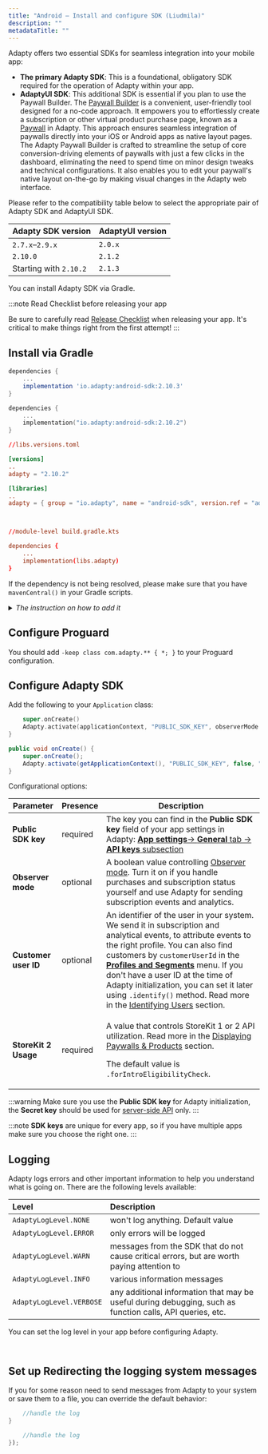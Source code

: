 ```yaml
---
title: "Android – Install and configure SDK (Liudmila)"
description: ""
metadataTitle: ""
---
```


Adapty offers two essential SDKs for seamless integration into your mobile app:

- **The primary Adapty SDK**: This is a foundational, obligatory SDK required for the operation of Adapty within your app.
- **AdaptyUI SDK**: This additional SDK is essential if you plan to use the Paywall Builder. The [Paywall Builder](paywall-builder-getting-started) is a convenient, user-friendly tool designed for a no-code approach. It empowers you to effortlessly create a subscription or other virtual product purchase page, known as a [Paywall](paywalls) in Adapty. This approach ensures seamless integration of paywalls directly into your iOS or Android apps as native layout pages.  
  The Adapty Paywall Builder is crafted to streamline the setup of core conversion-driving elements of paywalls with just a few clicks in the dashboard, eliminating the need to spend time on minor design tweaks and technical configurations. It also enables you to edit your paywall's native layout on-the-go by making visual changes in the Adapty web interface.  

Please refer to the compatibility table below to select the appropriate pair of Adapty SDK and AdaptyUI SDK.

| Adapty SDK version     | AdaptyUI version |
| :--------------------- | :--------------- |
| `2.7.x`–`2.9.x`        | `2.0.x`          |
| `2.10.0`               | `2.1.2`          |
| Starting with `2.10.2` | `2.1.3`          |

You can install Adapty SDK via Gradle.

:::note
Read Checklist before releasing your app

Be sure to carefully read [Release Checklist](release-checklist) when releasing your app. It's critical to make things right from the first attempt!
:::

## Install via Gradle

```groovy title="title="module-level build.gradle""
dependencies {
    ...
    implementation 'io.adapty:android-sdk:2.10.3'
}
```
```kotlin title="title="module-level build.gradle.kts""
dependencies {
    ...
    implementation("io.adapty:android-sdk:2.10.2")
}
```
```toml title="title="version catalog""
//libs.versions.toml

[versions]
..
adapty = "2.10.2"

[libraries]
..
adapty = { group = "io.adapty", name = "android-sdk", version.ref = "adapty" }



//module-level build.gradle.kts

dependencies {
    ...
    implementation(libs.adapty)
}
```

If the dependency is not being resolved, please make sure that you have `mavenCentral()` in your Gradle scripts. 

<details>
   <summary><i>The instruction on how to add it</i></summary>

   If your project doesn't have `dependencyResolutionManagement` in your `settings.gradle`, add the following to your top-level `build.gradle` at the end of repositories:

```groovy title="title="top-level build.gradle""
allprojects {
    repositories {
        ...
        mavenCentral()
    }
}
```

Otherwise, add the following to your `settings.gradle` in `repositories` of `dependencyResolutionManagement` section: 

```groovy title="title="settings.gradle""
dependencyResolutionManagement {
    ...
    repositories {
        ...
        mavenCentral()
    }
}
```
</details>

## Configure Proguard

You should add `-keep class com.adapty.** { *; }` to your Proguard configuration.

## Configure Adapty SDK

Add the following to your `Application` class:

```kotlin title="title="override fun onCreate() {""
    super.onCreate()
    Adapty.activate(applicationContext, "PUBLIC_SDK_KEY", observerMode = false, customerUserId = "YOUR_USER_ID")
}
```
```java title="title="@Override""
public void onCreate() {
    super.onCreate();
    Adapty.activate(getApplicationContext(), "PUBLIC_SDK_KEY", false, "YOUR_USER_ID");
}
```

Configurational options:

| Parameter | Presence | Description |
|---------|--------|-----------|
| **Public SDK key** | required | The key you can find in the **Public SDK key** field of your app settings in Adapty: [**App settings**-> **General** tab -> **API keys** subsection](https://app.adapty.io/settings/general) |
| **Observer mode** | optional | A boolean value controlling [Observer mode](observer-mode). Turn it on if you handle purchases and subscription status yourself and use Adapty for sending subscription events and analytics. |
| **Customer user ID** | optional | An identifier of the user in your system. We send it in subscription and analytical events, to attribute events to the right profile. You can also find customers by `customerUserId` in the [**Profiles and Segments**](https://app.adapty.io/profiles/users) menu. If you don't have a user ID at the time of Adapty initialization, you can set it later using `.identify()` method. Read more in the [Identifying Users](android-identifying-users) section. |
| **StoreKit 2 Usage** | required | <p>A value that controls StoreKit 1 or 2 API utilization. Read more in the [Displaying Paywalls & Products](https://docs.adapty.io/docs/displaying-products#adapty-sdk-version-250-and-higher) section.</p><p>The default value is `.forIntroEligibilityCheck`.</p> |


:::warning
Make sure you use the **Public SDK key** for Adapty initialization, the **Secret key** should be used for [server-side API](getting-started-with-server-side-api) only.
:::

:::note
**SDK keys** are unique for every app, so if you have multiple apps make sure you choose the right one.
:::

## Logging

Adapty logs errors and other important information to help you understand what is going on. There are the following levels available:

| Level                    | Description                                                                                               |
| :----------------------- | :-------------------------------------------------------------------------------------------------------- |
| `AdaptyLogLevel.NONE`    | won't log anything. Default value                                                                         |
| `AdaptyLogLevel.ERROR`   | only errors will be logged                                                                                |
| `AdaptyLogLevel.WARN`    | messages from the SDK that do not cause critical errors, but are worth paying attention to                |
| `AdaptyLogLevel.INFO`    | various information messages                                                                              |
| `AdaptyLogLevel.VERBOSE` | any additional information that may be useful during debugging, such as function calls, API queries, etc. |

You can set the log level in your app before configuring Adapty.

```kotlin title="title="Adapty.logLevel = AdaptyLogLevel.VERBOSE""
```
```java title="title="Adapty.setLogLevel(AdaptyLogLevel.VERBOSE);""
```

## Set up Redirecting the logging system messages

If you for some reason need to send messages from Adapty to your system or save them to a file, you can override the default behavior:

```kotlin title="title="Adapty.setLogHandler { level, message ->""
    //handle the log
}
```
```java title="title="Adapty.setLogHandler((level, message) -> {""
    //handle the log
});
```